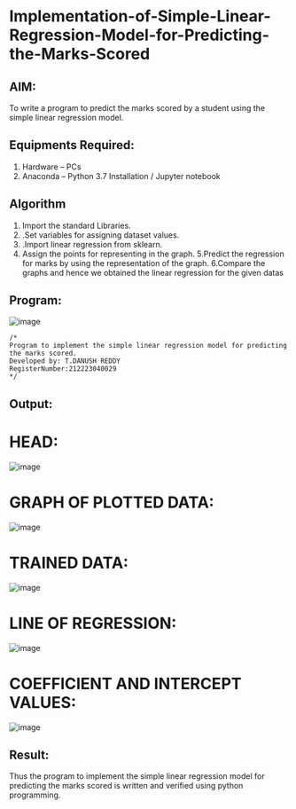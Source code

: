 # Implementation-of-Simple-Linear-Regression-Model-for-Predicting-the-Marks-Scored

## AIM:
To write a program to predict the marks scored by a student using the simple linear regression model.

## Equipments Required:
1. Hardware – PCs
2. Anaconda – Python 3.7 Installation / Jupyter notebook

## Algorithm
1. Import the standard Libraries. 
2. .Set variables for assigning dataset values.
3. .Import linear regression from sklearn.
4. Assign the points for representing in the graph. 5.Predict the regression for marks by using the representation of the graph. 6.Compare the graphs and hence we obtained the linear regression for the given datas

## Program:
![image](https://github.com/danushreddy7/Implementation-of-Simple-Linear-Regression-Model-for-Predicting-the-Marks-Scored/assets/149035740/694f1e6a-a5d1-42d8-b8bc-4c55df3f0c3f)

```
/*
Program to implement the simple linear regression model for predicting the marks scored.
Developed by: T.DANUSH REDDY
RegisterNumber:212223040029  
*/
```

## Output:
# HEAD:
![image](https://github.com/danushreddy7/Implementation-of-Simple-Linear-Regression-Model-for-Predicting-the-Marks-Scored/assets/149035740/1f37a114-0074-48bb-9424-9a0202f0fdd3)
# GRAPH OF PLOTTED DATA:
![image](https://github.com/danushreddy7/Implementation-of-Simple-Linear-Regression-Model-for-Predicting-the-Marks-Scored/assets/149035740/cd855cba-abae-45bc-9252-75424b22c347)
# TRAINED DATA:
![image](https://github.com/danushreddy7/Implementation-of-Simple-Linear-Regression-Model-for-Predicting-the-Marks-Scored/assets/149035740/d0da20d0-9210-4b52-ad7f-6fe32dfe04df)
# LINE OF REGRESSION:
![image](https://github.com/danushreddy7/Implementation-of-Simple-Linear-Regression-Model-for-Predicting-the-Marks-Scored/assets/149035740/45009684-bc33-4f14-963f-eff4b6116e92)
# COEFFICIENT AND INTERCEPT VALUES:
![image](https://github.com/danushreddy7/Implementation-of-Simple-Linear-Regression-Model-for-Predicting-the-Marks-Scored/assets/149035740/eabd8908-f670-43b6-af73-eb931700056a)



## Result:
Thus the program to implement the simple linear regression model for predicting the marks scored is written and verified using python programming.
